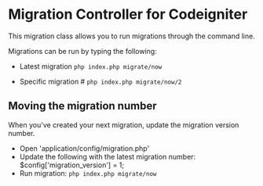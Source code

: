 # Migration Controller for Codeigniter
This migration class allows you to run migrations through the command line.

Migrations can be run by typing the following:

- Latest migration
`php index.php migrate/now`

- Specific migration #
`php index.php migrate/now/2`

## Moving the migration number
When you've created your next migration, update the migration version number.

- Open 'application/config/migration.php'
- Update the following with the latest migration number:  $config['migration_version'] = 1;
- Run migration:  `php index.php migrate/now`
